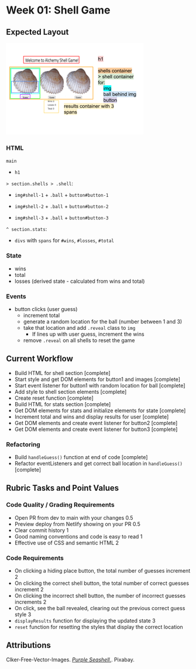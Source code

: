 # Week 01: Shell Game

## Expected Layout

![wireframe of shell game](./assets/expected-layout.png)

### HTML

`main`

-   `h1`

`> section.shells > .shell`:

-   `img#shell-1` + `.ball` + `button#button-1`

-   `img#shell-2` + `.ball` + `button#button-2`

-   `img#shell-3` + `.ball` + `button#button-3`

`^ section.stats`:

-   `divs` with `spans` for `#wins`, `#losses`, `#total`

### State

-   wins
-   total
-   losses (derived state - calculated from wins and total)

### Events

-   button clicks (user guess)
    -   increment total
    -   generate a random location for the ball (number between 1 and 3)
    -   take that location and add `.reveal` class to `img`
        -   If lines up with user guess, increment the wins
    -   remove `.reveal` on all shells to reset the game

## Current Workflow

-   Build HTML for shell section [complete]
-   Start style and get DOM elements for button1 and images [complete]
-   Start event listener for button1 with random location for ball [complete]
-   Add style to shell section elements [complete]
-   Create reset function [complete]
-   Build HTML for stats section [complete]
-   Get DOM elements for stats and initialize elements for state [complete]
-   Increment total and wins and display results for user [complete]
-   Get DOM elements and create event listener for button2 [complete]
-   Get DOM elements and create event listener for button3 [complete]

### Refactoring

-   Build `handleGuess()` function at end of code [complete]
-   Refactor eventListeners and get correct ball location in `handleGuess()` [complete]

## Rubric Tasks and Point Values

### Code Quality / Grading Requirements

-   Open PR from dev to main with your changes 0.5
-   Preview deploy from Netlify showing on your PR 0.5
-   Clear commit history 1
-   Good naming conventions and code is easy to read 1
-   Effective use of CSS and semantic HTML 2

### Code Requirements

-   On clicking a hiding place button, the total number of guesses increment 2
-   On clicking the correct shell button, the total number of correct guesses increment 2
-   On clicking the incorrect shell button, the number of incorrect guesses increments 2
-   On click, see the ball revealed, clearing out the previous correct guess style 3
-   `displayResults` function for displaying the updated state 3
-   `reset` function for resetting the styles that display the correct location

## Attributions

Clker-Free-Vector-Images. [_Purple Seashell._](https://pixabay.com/vectors/seashell-clam-fan-purple-306124/). Pixabay.
